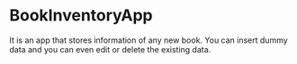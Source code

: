 # BookInventoryApp
It is an app that stores information of any new book.
You can insert dummy data and you can even edit or delete the existing data.
